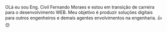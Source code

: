OLá eu sou Eng. Civil Fernando Moraes e estou em transição de carreira para o desenvolvimento WEB. Meu objetivo é produzir soluções digitais para outros engenheiros e demais agentes envolvimentos na engenharia. 👍😊
